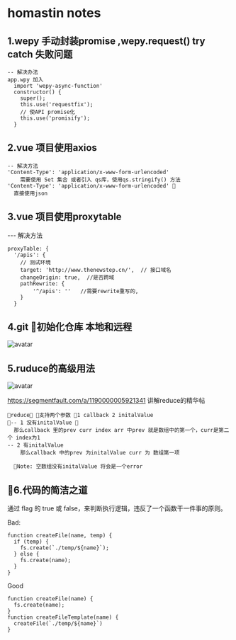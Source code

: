 #  homastin notes

## 1.wepy 手动封装promise ,wepy.request() try catch 失败问题 
    -- 解决办法
    app.wpy 加入 
      import 'wepy-async-function'
      constructor() {
        super();
        this.use('requestfix');
        // 使API promise化
        this.use('promisify');
      }

## 2.vue 项目使用axios
    -- 解决方法
    'Content-Type': 'application/x-www-form-urlencoded' 
        需要使用 Set 集合 或者引入 qs库，使用qs.stringify() 方法
    'Content-Type': 'application/x-www-form-urlencoded' 
      直接使用json

 ## 3.vue 项目使用proxytable   
  --- 解决方法

    proxyTable: {
      '/apis': {
        // 测试环境
        target: 'http://www.thenewstep.cn/',  // 接口域名
        changeOrigin: true,  //是否跨域
        pathRewrite: {
            '^/apis': ''   //需要rewrite重写的,
        }              
      }

      
## 4.git 初始化仓库 本地和远程
 ![avatar](https://bmsoft.oss-cn-shanghai.aliyuncs.com/images/gitlab.png)

## 5.ruduce的高级用法
  ![avatar](https://bmsoft.oss-cn-shanghai.aliyuncs.com/images/reduce.png)

  https://segmentfault.com/a/1190000005921341 讲解reduce的精华帖




    reduce 支持两个参数 1 callback 2 initalValue
    -- 1 没有initalValue 
      那么callback 里的prev curr index arr 中prev 就是数组中的第一个，curr是第二个 index为1
    -- 2 有initalValue
    	那么callback 中的prev 为initalValue curr 为 数组第一项

      Note: 空数组没有initalValue 将会是一个error

## 6.代码的简洁之道

  通过 flag 的 true 或 false，来判断执行逻辑，违反了一个函数干一件事的原则。

  Bad:

    function createFile(name, temp) {
      if (temp) {
        fs.create(`./temp/${name}`);
      } else {
        fs.create(name);
      }
    }
    
  Good

    function createFile(name) {
      fs.create(name);
    }
    function createFileTemplate(name) {
      createFile(`./temp/${name}`)
    }   



















      



